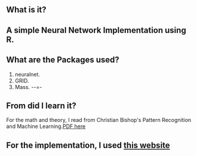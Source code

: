 ## What is it?
A simple Neural Network Implementation using R.
---

## What are the Packages used?
1. neuralnet.
2. GRID.
3. Mass.
--=-

## From did I learn it?

For the math and theory, I read from Christian Bishop's Pattern Recognition and Machine Learning.[PDF here](http://www.rmki.kfki.hu/~banmi/elte/Bishop%20-%20Pattern%20Recognition%20and%20Machine%20Learning.pdf)

For the implementation, I used [this website](http://gekkoquant.com/2012/05/26/neural-networks-with-r-simple-example/)
---
